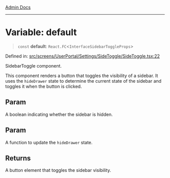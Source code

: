 [Admin Docs](/)

***

# Variable: default

> `const` **default**: `React.FC`\<`InterfaceSidebarToggleProps`\>

Defined in: [src/screens/UserPortal/Settings/SideToggle/SideToggle.tsx:22](https://github.com/PalisadoesFoundation/talawa-admin/blob/main/src/screens/UserPortal/Settings/SideToggle/SideToggle.tsx#L22)

SidebarToggle component.

This component renders a button that toggles the visibility of a sidebar.
It uses the `hideDrawer` state to determine the current state of the sidebar
and toggles it when the button is clicked.

## Param

A boolean indicating whether the sidebar is hidden.

## Param

A function to update the `hideDrawer` state.

## Returns

A button element that toggles the sidebar visibility.
